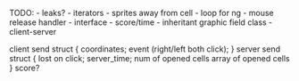 
TODO:
    - leaks?
    - iterators
    - sprites away from cell
    - loop for ng
    - mouse release handler
    - interface
    - score/time
    - inheritant graphic field class
    - client-server

client send struct {
    coordinates;
    event (right/left both click);
}
server send struct {
    lost on click;
    server_time;
    num of opened cells
    array of opened cells
}
score?